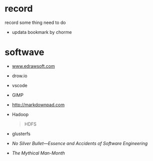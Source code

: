 # record
record some thing need to do
- updata bookmark by chorme
# softwave

- www.edrawsoft.com
- drow.io
- vscode

- GIMP

- http://markdownpad.com

- Hadoop 

  > HDFS

- glusterfs 

- *No Silver Bullet—Essence and Accidents of Software Engineering*

- *The Mythical Man-Month*